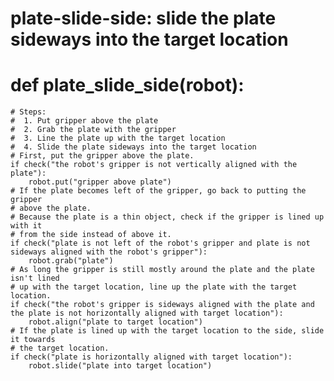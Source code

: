 # plate-slide-side: slide the plate sideways into the target location
# def plate_slide_side(robot):
    # Steps:
    #  1. Put gripper above the plate
    #  2. Grab the plate with the gripper
    #  3. Line the plate up with the target location
    #  4. Slide the plate sideways into the target location
    # First, put the gripper above the plate.
    if check("the robot's gripper is not vertically aligned with the plate"):
        robot.put("gripper above plate")
    # If the plate becomes left of the gripper, go back to putting the gripper
    # above the plate.
    # Because the plate is a thin object, check if the gripper is lined up with it
    # from the side instead of above it.
    if check("plate is not left of the robot's gripper and plate is not sideways aligned with the robot's gripper"):
        robot.grab("plate")
    # As long the gripper is still mostly around the plate and the plate isn't lined
    # up with the target location, line up the plate with the target location.
    if check("the robot's gripper is sideways aligned with the plate and the plate is not horizontally aligned with target location"):
        robot.align("plate to target location")
    # If the plate is lined up with the target location to the side, slide it towards
    # the target location.
    if check("plate is horizontally aligned with target location"):
        robot.slide("plate into target location")